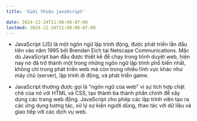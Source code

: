 ```yaml
---
title: 'Giới thiệu javaScript'

date: 2024-12-24T11:00:00-07:00
lastmod: 2024-12-24T11:00:00-07:00
---
```


- JavaScript (JS) là một ngôn ngữ lập trình động, được phát triển lần đầu tiên vào năm 1995 bởi Brendan Eich tại Netscape Communications. Mặc dù JavaScript ban đầu được thiết kế để chạy trong trình duyệt web, hiện nay nó đã trở thành một trong những ngôn ngữ lập trình phổ biến nhất, không chỉ trong phát triển web mà còn trong nhiều lĩnh vực khác như máy chủ (server), lập trình di động, và phát triển game.

- JavaScript thường được gọi là "ngôn ngữ của web" vì sự tích hợp chặt chẽ của nó với HTML và CSS, tạo thành ba thành phần chính để xây dựng các trang web động. JavaScript cho phép các lập trình viên tạo ra các ứng dụng tương tác, xử lý sự kiện người dùng, thao tác với dữ liệu và giao tiếp với các dịch vụ web.
